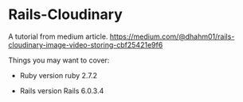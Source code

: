 # Rails-Cloudinary

A tutorial from medium article.
https://medium.com/@dhahm01/rails-cloudinary-image-video-storing-cbf25421e9f6

Things you may want to cover:

* Ruby version
ruby 2.7.2

* Rails version
Rails 6.0.3.4
